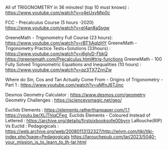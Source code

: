 All of TRIGONOMETRY in 36 minutes! (top 10 must knows) :
https://www.youtube.com/watch?v=v4eUxyMip0c

FCC - Precalculus Course (5 hours -2020)
https://www.youtube.com/watch?v=eI4an8aSsgw

GreeneMath - Trigonometry Full Course (23 hours):
https://www.youtube.com/watch?v=rBT1iAqlzHY
GreeneMath - Trigonometry Practice Tests+Solutions (33hours) :
https://www.youtube.com/watch?v=i6gIyD-FbkQ
https://greenemath.com/Precalculus.html#trig-functions
GreeneMath - 100 Fully Solved Trigonometric Equations and Inequalities (10 hours) :
https://www.youtube.com/watch?v=qz3TX7ZnnZw

Where do Sin, Cos and Tan Actually Come From - Origins of Trigonometry - Part 1 :
https://www.youtube.com/watch?v=uMfnJ6TJinc

Desmos Geometry Calculator :
https://www.desmos.com/geometry
Geometry Challenges :
https://sciencevsmagic.net/geo/

Euclids Elements :
https://elements.ratherthanpaper.com/1.1  
https://youtu.be/XLlThlqCFeg 
Euclids Elements - Coloured Instead of Lettered : 
https://archive.org/details/firstsixbooksofe00byrn
LaRouche(RIP) Vs Euclid : Pedagogicals : 
https://web.archive.org/web/20080113132327/http://wlym.com/tiki/tiki-index.php?page=Pedagogicals
https://larouchepub.com/lar/2023/5040-your_mission_is_to_learn_to_th-lar.html